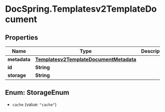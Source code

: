 # DocSpring.Templatesv2TemplateDocument

## Properties
Name | Type | Description | Notes
------------ | ------------- | ------------- | -------------
**metadata** | [**Templatesv2TemplateDocumentMetadata**](Templatesv2TemplateDocumentMetadata.md) |  | [optional] 
**id** | **String** |  | [optional] 
**storage** | **String** |  | [optional] 


<a name="StorageEnum"></a>
## Enum: StorageEnum


* `cache` (value: `"cache"`)




